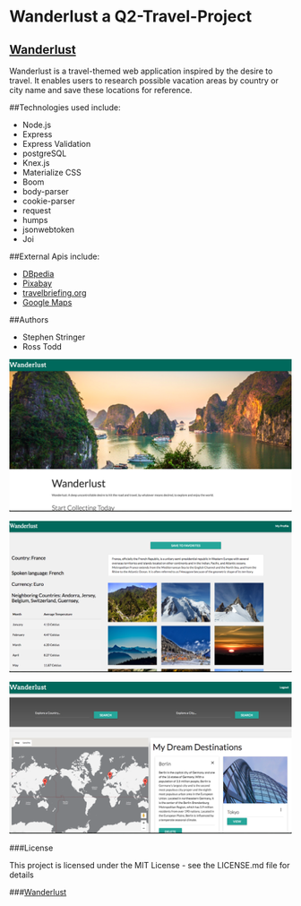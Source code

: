 # Wanderlust a Q2-Travel-Project

## [Wanderlust](https://stringer86-wanderlust.herokuapp.com/)

Wanderlust is a travel-themed web application inspired by the desire to travel. It enables users to research possible vacation areas by country or city name and save these locations for reference.

##Technologies used include:

* Node.js
* Express
* Express Validation
* postgreSQL
* Knex.js
* Materialize CSS
* Boom
* body-parser
* cookie-parser
* request
* humps
* jsonwebtoken
* Joi

##External Apis include:

+ [DBpedia](http://lookup.dbpedia.org/api/search.asmx/KeywordSearch)
+ [Pixabay](https://pixabay.com/api/)
+ [travelbriefing.org](https://travelbriefing.org/)
+ [Google Maps](https://developers.google.com/maps/)

##Authors

+ Stephen Stringer  
+ Ross Todd


![Home View](./READMEIMG/wanderHome.png)

![Country Search](./READMEIMG/france.png)

![User Page](./READMEIMG/wanderUserPg.png)


###License

This project is licensed under the MIT License - see the LICENSE.md file for details


###[Wanderlust](https://stringer86-wanderlust.herokuapp.com/)
